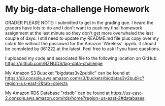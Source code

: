 # My big-data-challenge Homework

GRADER PLEASE NOTE: I submitted to get in the grading que. I heard the graders have lots to do and I don't want to push my final homework assignment at the last minute so they don't get more overwheled the last couple of days. I still need to update my README.md file plus copy over my colab file without the passowrd for the Amazon 'Wireless' .ipynb. It should be completed by 061222 at the latest. Feel free to ask if you have questions.   



I uploaded my code and associated file to the following location on GitHub: https://github.com/BZNUDS/big-data-challenge

My Amazon S3 Buucket "bigdatas3v2public" can be found at https://s3.console.aws.amazon.com/s3/buckets/bigdatas3v2public?region=us-east-2&tab=objects

My Amazon RDS Database "rdsdb" can be found at https://us-east-2.console.aws.amazon.com/rds/home?region=us-east-2#databases:


